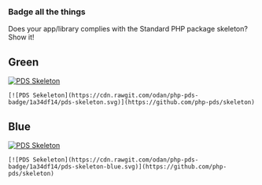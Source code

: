 ### Badge all the things

Does your app/library complies with the Standard PHP package skeleton? Show it!

## Green

[![PDS Skeleton](https://cdn.rawgit.com/odan/php-pds-badge/1a34df14/pds-skeleton.svg)](https://github.com/php-pds/skeleton)

```
[![PDS Sekeleton](https://cdn.rawgit.com/odan/php-pds-badge/1a34df14/pds-skeleton.svg)](https://github.com/php-pds/skeleton)
```

## Blue

[![PDS Skeleton](https://cdn.rawgit.com/odan/php-pds-badge/1a34df14/pds-skeleton-blue.svg)](https://github.com/php-pds/skeleton)

```
[![PDS Sekeleton](https://cdn.rawgit.com/odan/php-pds-badge/1a34df14/pds-skeleton-blue.svg)](https://github.com/php-pds/skeleton)
```

